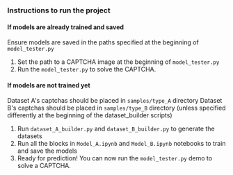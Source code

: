 ### Instructions to run the project

#### If models are already trained and saved

Ensure models are saved in the paths specified at the beginning of `model_tester.py`

1. Set the path to a CAPTCHA image at the beginning of `model_tester.py`
2. Run the `model_tester.py` to solve the CAPTCHA.

#### If models are not trained yet

Dataset A's captchas should be placed in `samples/type_A` directory
Dataset B's captchas should be placed in `samples/type_B` directory (unless specified differently at the beginning of the dataset_builder scripts)

1. Run `dataset_A_builder.py` and `dataset_B_builder.py` to generate the datasets
2. Run all the blocks in `Model_A.ipynb` and `Model_B.ipynb` notebooks to train and save the models
3. Ready for prediction! You can now run the `model_tester.py` demo to solve a CAPTCHA.
